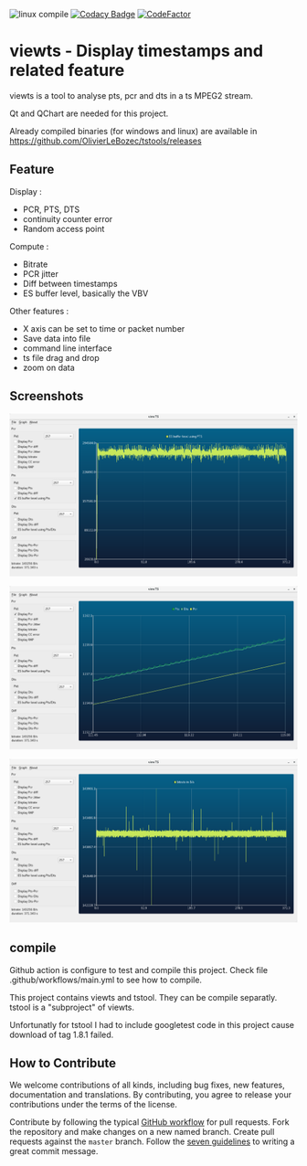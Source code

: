 ![linux compile](https://github.com/OlivierLeBozec/viewts/workflows/linux%20compile/badge.svg)
[![Codacy Badge](https://api.codacy.com/project/badge/Grade/0fb4b49561494673ad88048db7b17943)](https://app.codacy.com/manual/OlivierLeBozec/viewts?utm_source=github.com&utm_medium=referral&utm_content=OlivierLeBozec/viewts&utm_campaign=Badge_Grade_Dashboard)
[![CodeFactor](https://www.codefactor.io/repository/github/olivierlebozec/viewts/badge/master)](https://www.codefactor.io/repository/github/olivierlebozec/viewts/overview/master)

# viewts - Display timestamps and related feature

viewts is a tool to analyse pts, pcr and dts in a ts MPEG2 stream.

Qt and QChart are needed for this project.

Already compiled binaries (for windows and linux) are available in <https://github.com/OlivierLeBozec/tstools/releases>

## Feature

Display :
*   PCR, PTS, DTS
*   continuity counter error
*   Random access point

Compute :
*   Bitrate
*   PCR jitter
*   Diff between timestamps
*   ES buffer level, basically the VBV

Other features :
*   X axis can be set to time or packet number
*   Save data into file
*   command line interface
*   ts file drag and drop
*   zoom on data

## Screenshots

![alt text](https://github.com/OlivierLeBozec/tstools/blob/master/screenshots/pcrjitter.png)

![alt text](https://github.com/OlivierLeBozec/tstools/blob/master/screenshots/pcrptsdts.png)

![alt text](https://github.com/OlivierLeBozec/tstools/blob/master/screenshots/ptspcr.png)

## compile
Github action is configure to test and compile this project. Check file .github/workflows/main.yml to see how to compile.

This project contains viewts and tstool. They can be compile separatly. tstool is a "subproject" of viewts.

Unfortunatly for tstool I had to include googletest code in this project cause download of tag 1.8.1 failed.

## How to Contribute

We welcome contributions of all kinds, including bug fixes, new features,
documentation and translations. By contributing, you agree to release
your contributions under the terms of the license.

Contribute by following the typical
[GitHub workflow](https://guides.github.com/introduction/flow/index.html)
for pull requests. Fork the repository and make changes on a new named
branch. Create pull requests against the `master` branch. Follow the
[seven guidelines](https://chris.beams.io/posts/git-commit/) to writing a
great commit message.
